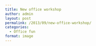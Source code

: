 ```yaml
---
title: New office workshop
author: admin
layout: post
permalink: /2013/09/new-office-workshop/
categories:
  - Office fun
format: image
---
```


